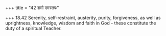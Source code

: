 +++
title = "42 शमो दमस्तपः"

+++
18.42 Serenity, self-restraint, austerity, purity, forgiveness, as well
as uprightness, knowledge, wisdom and faith in God - these constitute
the duty of a spiritual Teacher.
